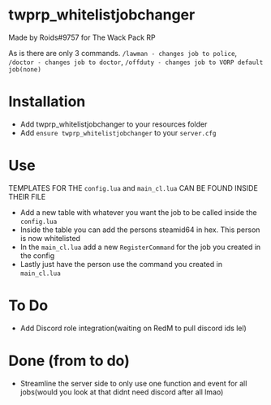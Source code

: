 # twprp_whitelistjobchanger
 Made by Roids#9757 for The Wack Pack RP

As is there are only 3 commands. `/lawman - changes job to police`, `/doctor - changes job to doctor`, `/offduty - changes job to VORP default job(none)`

# Installation
- Add twprp_whitelistjobchanger to your resources folder
- Add `ensure twprp_whitelistjobchanger` to your `server.cfg`

# Use
 TEMPLATES FOR THE `config.lua` and `main_cl.lua` CAN BE FOUND INSIDE THEIR FILE

- Add a new table with whatever you want the job to be called inside the `config.lua`
- Inside the table you can add the persons steamid64 in hex. This person is now whitelisted
- In the `main_cl.lua` add a new `RegisterCommand` for the job you created in the config
- Lastly just have the person use the command you created in `main_cl.lua`


# To Do
- Add Discord role integration(waiting on RedM to pull discord ids lel)

# Done (from to do)
- Streamline the server side to only use one function and event for all jobs(would you look at that didnt need discord after all lmao)
